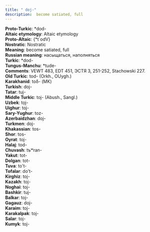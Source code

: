 ```yaml
---
title: " doj-"
description:  become satiated, full
---
```


<strong>Proto-Turkic</strong>:  *dod-<br>
<strong>Altaic etymology</strong>:  Altaic etymology<br>
<strong> Proto-Altaic</strong>:  {*t`odV}<br>
<strong>Nostratic</strong>:  Nostratic<br>
<strong>Meaning</strong>:  become satiated, full<br>
<strong>Russian meaning</strong>:  насыщаться, наполняться<br>
<strong>Turkic</strong>:  *dod-<br>
<strong>Tungus-Manchu</strong>:  *tude-<br>
<strong>Comments</strong>:  VEWT 483, EDT 451, ЭСТЯ 3, 251-252, Stachowski 227.<br>
<strong>Old Turkic</strong>:  tod- (Orkh., OUygh.)<br>
<strong>Karakhanid</strong>:  toδ- (MK)<br>
<strong>Turkish</strong>:  doj-<br>
<strong>Tatar</strong>:  tuj-<br>
<strong>Middle Turkic</strong>:  toj- (Abush., Sangl.)<br>
<strong>Uzbek</strong>:  tọj-<br>
<strong>Uighur</strong>:  toj-<br>
<strong>Sary-Yughur</strong>:  toz-<br>
<strong>Azerbaidzhan</strong>:  doj-<br>
<strong>Turkmen</strong>:  doj-<br>
<strong>Khakassian</strong>:  tos-<br>
<strong>Shor</strong>:  tos-<br>
<strong>Oyrat</strong>:  toj-<br>
<strong>Halaj</strong>:  tod-<br>
<strong>Chuvash</strong>:  tъʷran-<br>
<strong>Yakut</strong>:  tot-<br>
<strong>Dolgan</strong>:  tot-<br>
<strong>Tuva</strong>:  to't-<br>
<strong>Tofalar</strong>:  do't-<br>
<strong>Kirghiz</strong>:  toj-<br>
<strong>Kazakh</strong>:  toj-<br>
<strong>Noghai</strong>:  toj-<br>
<strong>Bashkir</strong>:  tuj-<br>
<strong>Balkar</strong>:  toj-<br>
<strong>Gagauz</strong>:  doj-<br>
<strong>Karaim</strong>:  toj-<br>
<strong>Karakalpak</strong>:  toj-<br>
<strong>Salar</strong>:  toj-<br>
<strong>Kumyk</strong>:  toj-<br>


